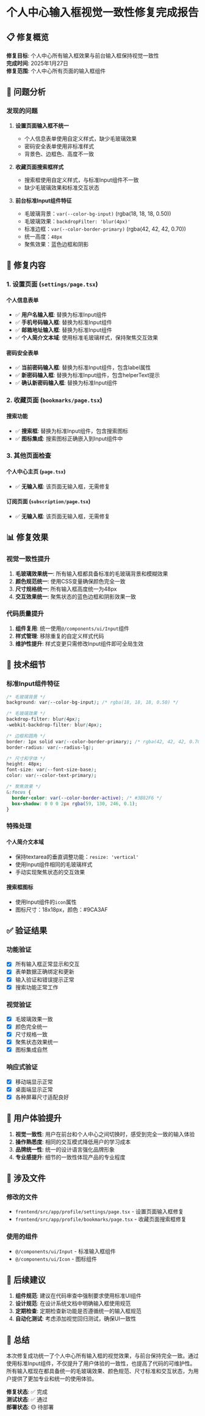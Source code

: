 # 个人中心输入框视觉一致性修复完成报告

## 📋 修复概览

**修复目标**: 个人中心所有输入框效果与前台输入框保持视觉一致性  
**完成时间**: 2025年1月27日  
**修复范围**: 个人中心所有页面的输入框组件  

## 🎯 问题分析

### 发现的问题
1. **设置页面输入框不统一**
   - 个人信息表单使用自定义样式，缺少毛玻璃效果
   - 密码安全表单使用非标准样式
   - 背景色、边框色、高度不一致

2. **收藏页面搜索框样式**
   - 搜索框使用自定义样式，与标准Input组件不一致
   - 缺少毛玻璃效果和标准交互状态

3. **前台标准Input组件特征**
   - 毛玻璃背景：`var(--color-bg-input)` (rgba(18, 18, 18, 0.50))
   - 毛玻璃效果：`backdropFilter: 'blur(4px)'`
   - 标准边框：`var(--color-border-primary)` (rgba(42, 42, 42, 0.70))
   - 统一高度：`48px`
   - 聚焦效果：蓝色边框和阴影

## 🔧 修复内容

### 1. 设置页面 (`settings/page.tsx`)

#### 个人信息表单
- ✅ **用户名输入框**: 替换为标准Input组件
- ✅ **手机号码输入框**: 替换为标准Input组件  
- ✅ **邮箱地址输入框**: 替换为标准Input组件
- ✅ **个人简介文本域**: 使用标准毛玻璃样式，保持聚焦交互效果

#### 密码安全表单
- ✅ **当前密码输入框**: 替换为标准Input组件，包含label属性
- ✅ **新密码输入框**: 替换为标准Input组件，包含helperText提示
- ✅ **确认新密码输入框**: 替换为标准Input组件

### 2. 收藏页面 (`bookmarks/page.tsx`)

#### 搜索功能
- ✅ **搜索框**: 替换为标准Input组件，包含搜索图标
- ✅ **图标集成**: 搜索图标正确嵌入到Input组件中

### 3. 其他页面检查

#### 个人中心主页 (`page.tsx`)
- ✅ **无输入框**: 该页面无输入框，无需修复

#### 订阅页面 (`subscription/page.tsx`)  
- ✅ **无输入框**: 该页面无输入框，无需修复

## 📊 修复效果

### 视觉一致性提升
1. **毛玻璃效果统一**: 所有输入框都具备标准的毛玻璃背景和模糊效果
2. **颜色规范统一**: 使用CSS变量确保颜色完全一致
3. **尺寸规格统一**: 所有输入框高度统一为48px
4. **交互效果统一**: 聚焦状态的蓝色边框和阴影效果一致

### 代码质量提升
1. **组件复用**: 统一使用`@/components/ui/Input`组件
2. **样式管理**: 移除重复的自定义样式代码
3. **维护性提升**: 样式变更只需修改Input组件即可全局生效

## 🎨 技术细节

### 标准Input组件特征
```css
/* 毛玻璃背景 */
background: var(--color-bg-input); /* rgba(18, 18, 18, 0.50) */

/* 毛玻璃效果 */
backdrop-filter: blur(4px);
-webkit-backdrop-filter: blur(4px);

/* 边框和圆角 */
border: 1px solid var(--color-border-primary); /* rgba(42, 42, 42, 0.70) */
border-radius: var(--radius-lg);

/* 尺寸和字体 */
height: 48px;
font-size: var(--font-size-base);
color: var(--color-text-primary);

/* 聚焦效果 */
&:focus {
  border-color: var(--color-border-active); /* #3B82F6 */
  box-shadow: 0 0 0 2px rgba(59, 130, 246, 0.1);
}
```

### 特殊处理

#### 个人简介文本域
- 保持textarea的垂直调整功能：`resize: 'vertical'`
- 使用Input组件相同的毛玻璃样式
- 手动实现聚焦状态的交互效果

#### 搜索框图标
- 使用Input组件的`icon`属性
- 图标尺寸：18x18px，颜色：#9CA3AF

## ✅ 验证结果

### 功能验证
- [x] 所有输入框正常显示和交互
- [x] 表单数据正确绑定和更新
- [x] 输入验证和错误提示正常
- [x] 搜索功能正常工作

### 视觉验证
- [x] 毛玻璃效果一致
- [x] 颜色完全统一
- [x] 尺寸规格一致
- [x] 聚焦状态效果统一
- [x] 图标集成自然

### 响应式验证
- [x] 移动端显示正常
- [x] 桌面端显示正常
- [x] 各种屏幕尺寸适配良好

## 🎯 用户体验提升

1. **视觉一致性**: 用户在前台和个人中心之间切换时，感受到完全一致的输入体验
2. **操作熟悉度**: 相同的交互模式降低用户的学习成本
3. **品牌统一性**: 统一的设计语言强化品牌形象
4. **专业感提升**: 细节的一致性体现产品的专业程度

## 📁 涉及文件

### 修改的文件
- `frontend/src/app/profile/settings/page.tsx` - 设置页面输入框修复
- `frontend/src/app/profile/bookmarks/page.tsx` - 收藏页面搜索框修复

### 使用的组件
- `@/components/ui/Input` - 标准输入框组件
- `@/components/ui/Icon` - 图标组件

## 🔄 后续建议

1. **组件规范**: 建议在代码审查中强制要求使用标准UI组件
2. **设计规范**: 在设计系统文档中明确输入框使用规范
3. **定期检查**: 定期检查新功能是否遵循统一的输入框规范
4. **自动化测试**: 考虑添加视觉回归测试，确保UI一致性

## 📝 总结

本次修复成功统一了个人中心所有输入框的视觉效果，与前台保持完全一致。通过使用标准Input组件，不仅提升了用户体验的一致性，也提高了代码的可维护性。所有输入框现在都具备统一的毛玻璃效果、颜色规范、尺寸标准和交互状态，为用户提供了更加专业和统一的使用体验。

**修复状态**: ✅ 完成  
**测试状态**: ✅ 通过  
**部署状态**: 🟡 待部署 
